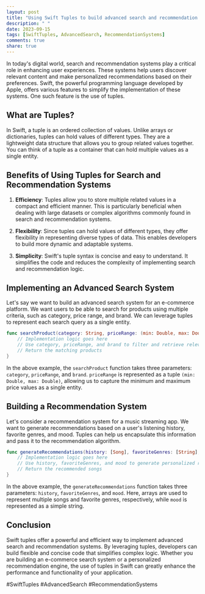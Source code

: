 ```yaml
---
layout: post
title: "Using Swift Tuples to build advanced search and recommendation systems."
description: " "
date: 2023-09-15
tags: [SwiftTuples, AdvancedSearch, RecommendationSystems]
comments: true
share: true
---
```


In today's digital world, search and recommendation systems play a critical role in enhancing user experiences. These systems help users discover relevant content and make personalized recommendations based on their preferences. Swift, the powerful programming language developed by Apple, offers various features to simplify the implementation of these systems. One such feature is the use of tuples.

## What are Tuples?

In Swift, a tuple is an ordered collection of values. Unlike arrays or dictionaries, tuples can hold values of different types. They are a lightweight data structure that allows you to group related values together. You can think of a tuple as a container that can hold multiple values as a single entity.

## Benefits of Using Tuples for Search and Recommendation Systems

1. **Efficiency**: Tuples allow you to store multiple related values in a compact and efficient manner. This is particularly beneficial when dealing with large datasets or complex algorithms commonly found in search and recommendation systems.

2. **Flexibility**: Since tuples can hold values of different types, they offer flexibility in representing diverse types of data. This enables developers to build more dynamic and adaptable systems.

3. **Simplicity**: Swift's tuple syntax is concise and easy to understand. It simplifies the code and reduces the complexity of implementing search and recommendation logic.

## Implementing an Advanced Search System

Let's say we want to build an advanced search system for an e-commerce platform. We want users to be able to search for products using multiple criteria, such as category, price range, and brand. We can leverage tuples to represent each search query as a single entity.

```swift
func searchProduct(category: String, priceRange: (min: Double, max: Double), brand: String) -> [Product] {
    // Implementation logic goes here
    // Use category, priceRange, and brand to filter and retrieve relevant products
    // Return the matching products
}
```

In the above example, the `searchProduct` function takes three parameters: `category`, `priceRange`, and `brand`. `priceRange` is represented as a tuple `(min: Double, max: Double)`, allowing us to capture the minimum and maximum price values as a single entity.

## Building a Recommendation System

Let's consider a recommendation system for a music streaming app. We want to generate recommendations based on a user's listening history, favorite genres, and mood. Tuples can help us encapsulate this information and pass it to the recommendation algorithm.

```swift
func generateRecommendations(history: [Song], favoriteGenres: [String], mood: String) -> [Song] {
    // Implementation logic goes here
    // Use history, favoriteGenres, and mood to generate personalized recommendations
    // Return the recommended songs
}
```

In the above example, the `generateRecommendations` function takes three parameters: `history`, `favoriteGenres`, and `mood`. Here, arrays are used to represent multiple songs and favorite genres, respectively, while `mood` is represented as a simple string.

## Conclusion

Swift tuples offer a powerful and efficient way to implement advanced search and recommendation systems. By leveraging tuples, developers can build flexible and concise code that simplifies complex logic. Whether you are building an e-commerce search system or a personalized recommendation engine, the use of tuples in Swift can greatly enhance the performance and functionality of your application.

#SwiftTuples #AdvancedSearch #RecommendationSystems